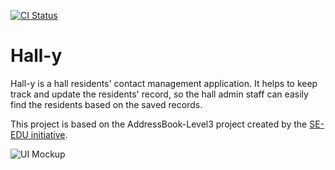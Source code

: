 [![CI Status](https://github.com/se-edu/addressbook-level3/workflows/Java%20CI/badge.svg)](https://github.com/AY2021S1-CS2103T-T11-2/tp/actions)

# Hall-y

Hall-y is a hall residents' contact management application. It helps to keep track and update the residents' record, so the hall admin staff can easily find the residents based on the saved records.

This project is based on the AddressBook-Level3 project created by the [SE-EDU initiative](https://se-education.org).

![UI Mockup](/docs/images/Ui.png)

